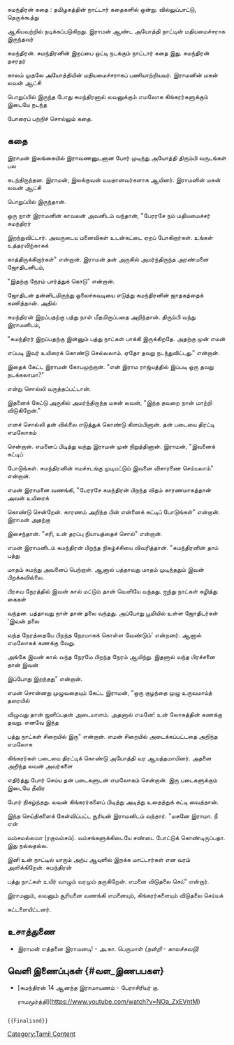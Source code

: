 சுமந்திரன் கதை : தமிழகத்தின் நாட்டார் கதைகளில் ஒன்று. வில்லுப்பாட்டு, தெருக்கூத்து
ஆகியவற்றில் நடிக்கப்படுகிறது. இராமன் ஆண்ட அயோத்தி நாட்டின் மதியமைச்சராக இருந்தவர்
சுமந்திரன். சுமந்திரனின் இறப்பை ஒட்டி நடக்கும் நாட்டார் கதை இது. சுமந்திரன் தசரதர்
காலம் முதலே அயோத்தியின் மதியமைச்சராகப் பணியாற்றியவர். இராமனின் மகன் லவன் ஆட்சி
பொறுப்பில் இருந்த போது சுமந்திரனால் லவனுக்கும் எமலோக கிங்கரர்களுக்கும் இடையே நடந்த
போரைப் பற்றிச் சொல்லும் கதை.

## கதை

இராமன் இலங்கையில் இராவணனுடனான போர் முடிந்து அயோத்தி திரும்பி வருடங்கள் பல
கடந்திருந்தன. இராமன், இலக்குவன் வயதானவர்களாக ஆயினர். இராமனின் மகன் லவன் ஆட்சி
பொறுப்பில் இருந்தான்.

ஒரு நாள் இராமனின் காவலன் அவனிடம் வந்தான், \"பேரரசே நம் மதியமைச்சர் சுமந்திரர்
இறந்துவிட்டார். அவருடைய மனைவிகள் உடன்கட்டை ஏறப் போகிறார்கள். உங்கள் உத்தரவிற்காகக்
காத்திருக்கிறார்கள்\" என்றான். இராமன் தன் அருகில் அமர்ந்திருந்த அரண்மனை ஜோதிடனிடம்,
\"இதற்கு நேரம் பார்த்துக் கொடு\" என்றான்.

ஜோதிடன் தன்னிடமிருந்து ஓலைச்சுவடியை எடுத்து சுமந்திரனின் ஜாதகத்தைக் கணித்தான். அதில்
சுமந்திரன் இறப்பதற்கு பத்து நாள் மீதமிருப்பதை அறிந்தான். திரும்பி வந்து இராமனிடம்,
\"சுமந்திரர் இறப்பதற்கு இன்னும் பத்து நாட்கள் பாக்கி இருக்கிறதே. அதற்கு முன் எமன்
எப்படி இவர் உயிரைக் கொண்டு செல்லலாம். ஏதோ தவறு நடந்துவிட்டது.\" என்றான்.

இதைக் கேட்ட இராமன் கோபமுற்றான். \"என் இராம ராஜ்யத்தில் இப்படி ஒரு தவறு நடக்கலாமா?\"
என்று சொல்லி வருத்தப்பட்டான்.

இதனைக் கேட்டு அருகில் அமர்ந்திருந்த மகன் லவன், \"இந்த தவறை நான் மாற்றி விடுகிறேன்.\"
எனச் சொல்லி தன் வில்லை எடுத்துக் கொண்டு கிளம்பினான். தன் படையை திரட்டி எமலோகம்
சென்றான். எமனைப் பிடித்து வந்து இராமன் முன் நிறுத்தினான். இராமன், \"இவனைக் கட்டிப்
போடுங்கள். சுமந்திரனின் ஈமச்சடங்கு முடியட்டும் இவனை விசாரணை செய்யலாம்\" என்றான்.

எமன் இராமனை வணங்கி, \"பேரரசே சுமந்திரன் பிறந்த விதம் காரணமாகத்தான் அவன் உயிரைக்
கொண்டு சென்றேன். காரணம் அறிந்த பின் என்னைக் கட்டிப் போடுங்கள்\" என்றான். இராமன் அதற்கு
இசைந்தான். \"சரி, உன் தரப்பு நியாயத்தைச் சொல்\" என்றான்.

எமன் இராமனிடம் சுமந்திரன் பிறந்த நிகழ்ச்சியை விவரித்தான். \"சுமந்திரனின் தாய் பத்து
மாதம் சுமந்து அவனைப் பெற்றாள். ஆனால் பத்தாவது மாதம் முடிந்ததும் இவன் பிறக்கவில்லை.
பிரசவ நேரத்தில் இவன் கால் மட்டும் தான் வெளியே வந்தது. ஐந்து நாட்கள் கழித்து கைகள்
வந்தன. பத்தாவது நாள் தான் தலை வந்தது. அப்போது பூமியில் உள்ள ஜோதிடர்கள் \'இவன் தலை
வந்த நேரத்தையே பிறந்த நேரமாகக் கொள்ள வேண்டும்' என்றனர். ஆனால் எமலோகக் கணக்கு வேறு.
அங்கே இவன் கால் வந்த நேரமே பிறந்த நேரம் ஆயிற்று. இதனால் வந்த பிரச்சனை தான் இவன்
இப்போது இறந்தது\" என்றான்.

எமன் சொன்னது முழுவதையும் கேட்ட இராமன், \"ஒரு குழந்தை முழு உருவமாய்த் தரையில்
விழுவது தான் ஜனிப்பதன் அடையாளம். அதனால் எமனே! உன் லோகத்தின் கணக்கு தவறு. எனவே இந்த
பத்து நாட்கள் சிறையில் இரு\" என்றான். எமன் சிறையில் அடைக்கப்பட்டதை அறிந்த எமலோக
கிங்கரர்கள் படையை திரட்டிக் கொண்டு அயோத்தி வர ஆயத்தமாயினர். அதனை அறிந்த லவன் அவர்களை
எதிர்த்து போர் செய்ய தன் படைகளுடன் எமலோகம் சென்றான். இரு படைகளுக்கும் இடையே தீவிர
போர் நிகழ்ந்தது. லவன் கிங்கரர்களைப் பிடித்து அடித்து உதைத்துக் கட்டி வைத்தான்.

இந்த செய்திகளைக் கேள்விப்பட்ட சூரியன் இராமனிடம் வந்தார். \"மகனே இராமா. நீ என்
வம்சமல்லவா (ரகுவம்சம்). வம்சங்களுக்கிடையே சண்டை போட்டுக் கொண்டிருப்பதா. இது நல்லதல்ல.
இனி உன் நாட்டில் யாரும் அற்ப ஆயுளில் இறக்க மாட்டார்கள் என வரம் அளிக்கிறேன். சுமந்திரன்
பத்து நாட்கள் உயிர் வாழும் வரமும் தருகிறேன். எமனை விடுதலை செய்\" என்றார்.

இராமனும், லவனும் சூரியனை வணங்கி எமனையும், கிங்கரர்களையும் விடுதலை செய்யக்
கட்டளையிட்டனர்.

## உசாத்துணை

-   இராமன் எத்தனை இராமனடி! - அ.கா. பெருமாள் *(நன்றி - காலச்சுவடு)*

## வெளி இணைப்புகள் {#வள_இணபபகள}

-   [சுமந்திரன் 14 ஆனந்த இராமாயணம் - பேராசிரியர் கு.
    ராமமூர்த்தி](https://www.youtube.com/watch?v=NOa_ZxEVntM)

```{=mediawiki}
{{Finalised}}
```
[Category:Tamil Content](Category:Tamil_Content "wikilink")
